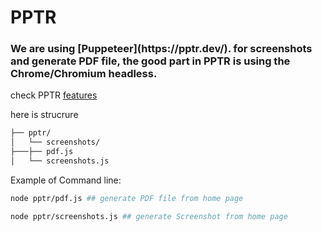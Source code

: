 # PPTR

<h3> We are using [Puppeteer](https://pptr.dev/).
for screenshots and generate PDF file, the good part in PPTR is using the Chrome/Chromium headless.
</h3>

check PPTR [features](https://developers.google.com/web/tools/puppeteer/)

here is strucrure

``` bash
├── pptr/
│   └── screenshots/                  
├───├── pdf.js
│   └── screenshots.js         
```


Example of Command line:

``` bash
node pptr/pdf.js ## generate PDF file from home page

node pptr/screenshots.js ## generate Screenshot from home page
```